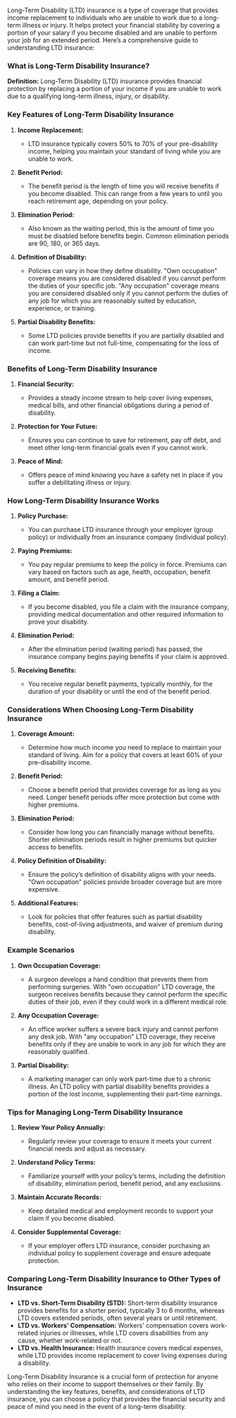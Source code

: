 Long-Term Disability (LTD) insurance is a type of coverage that provides income replacement to individuals who are unable to work due to a long-term illness or injury. It helps protect your financial stability by covering a portion of your salary if you become disabled and are unable to perform your job for an extended period. Here’s a comprehensive guide to understanding LTD insurance:

### What is Long-Term Disability Insurance?

**Definition:** Long-Term Disability (LTD) insurance provides financial protection by replacing a portion of your income if you are unable to work due to a qualifying long-term illness, injury, or disability.

### Key Features of Long-Term Disability Insurance

1. **Income Replacement:**
   - LTD insurance typically covers 50% to 70% of your pre-disability income, helping you maintain your standard of living while you are unable to work.

2. **Benefit Period:**
   - The benefit period is the length of time you will receive benefits if you become disabled. This can range from a few years to until you reach retirement age, depending on your policy.

3. **Elimination Period:**
   - Also known as the waiting period, this is the amount of time you must be disabled before benefits begin. Common elimination periods are 90, 180, or 365 days.

4. **Definition of Disability:**
   - Policies can vary in how they define disability. "Own occupation" coverage means you are considered disabled if you cannot perform the duties of your specific job. "Any occupation" coverage means you are considered disabled only if you cannot perform the duties of any job for which you are reasonably suited by education, experience, or training.

5. **Partial Disability Benefits:**
   - Some LTD policies provide benefits if you are partially disabled and can work part-time but not full-time, compensating for the loss of income.

### Benefits of Long-Term Disability Insurance

1. **Financial Security:**
   - Provides a steady income stream to help cover living expenses, medical bills, and other financial obligations during a period of disability.

2. **Protection for Your Future:**
   - Ensures you can continue to save for retirement, pay off debt, and meet other long-term financial goals even if you cannot work.

3. **Peace of Mind:**
   - Offers peace of mind knowing you have a safety net in place if you suffer a debilitating illness or injury.

### How Long-Term Disability Insurance Works

1. **Policy Purchase:**
   - You can purchase LTD insurance through your employer (group policy) or individually from an insurance company (individual policy).

2. **Paying Premiums:**
   - You pay regular premiums to keep the policy in force. Premiums can vary based on factors such as age, health, occupation, benefit amount, and benefit period.

3. **Filing a Claim:**
   - If you become disabled, you file a claim with the insurance company, providing medical documentation and other required information to prove your disability.

4. **Elimination Period:**
   - After the elimination period (waiting period) has passed, the insurance company begins paying benefits if your claim is approved.

5. **Receiving Benefits:**
   - You receive regular benefit payments, typically monthly, for the duration of your disability or until the end of the benefit period.

### Considerations When Choosing Long-Term Disability Insurance

1. **Coverage Amount:**
   - Determine how much income you need to replace to maintain your standard of living. Aim for a policy that covers at least 60% of your pre-disability income.

2. **Benefit Period:**
   - Choose a benefit period that provides coverage for as long as you need. Longer benefit periods offer more protection but come with higher premiums.

3. **Elimination Period:**
   - Consider how long you can financially manage without benefits. Shorter elimination periods result in higher premiums but quicker access to benefits.

4. **Policy Definition of Disability:**
   - Ensure the policy’s definition of disability aligns with your needs. "Own occupation" policies provide broader coverage but are more expensive.

5. **Additional Features:**
   - Look for policies that offer features such as partial disability benefits, cost-of-living adjustments, and waiver of premium during disability.

### Example Scenarios

1. **Own Occupation Coverage:**
   - A surgeon develops a hand condition that prevents them from performing surgeries. With "own occupation" LTD coverage, the surgeon receives benefits because they cannot perform the specific duties of their job, even if they could work in a different medical role.

2. **Any Occupation Coverage:**
   - An office worker suffers a severe back injury and cannot perform any desk job. With "any occupation" LTD coverage, they receive benefits only if they are unable to work in any job for which they are reasonably qualified.

3. **Partial Disability:**
   - A marketing manager can only work part-time due to a chronic illness. An LTD policy with partial disability benefits provides a portion of the lost income, supplementing their part-time earnings.

### Tips for Managing Long-Term Disability Insurance

1. **Review Your Policy Annually:**
   - Regularly review your coverage to ensure it meets your current financial needs and adjust as necessary.

2. **Understand Policy Terms:**
   - Familiarize yourself with your policy’s terms, including the definition of disability, elimination period, benefit period, and any exclusions.

3. **Maintain Accurate Records:**
   - Keep detailed medical and employment records to support your claim if you become disabled.

4. **Consider Supplemental Coverage:**
   - If your employer offers LTD insurance, consider purchasing an individual policy to supplement coverage and ensure adequate protection.

### Comparing Long-Term Disability Insurance to Other Types of Insurance

- **LTD vs. Short-Term Disability (STD):** Short-term disability insurance provides benefits for a shorter period, typically 3 to 6 months, whereas LTD covers extended periods, often several years or until retirement.
- **LTD vs. Workers' Compensation:** Workers' compensation covers work-related injuries or illnesses, while LTD covers disabilities from any cause, whether work-related or not.
- **LTD vs. Health Insurance:** Health insurance covers medical expenses, while LTD provides income replacement to cover living expenses during a disability.

Long-Term Disability Insurance is a crucial form of protection for anyone who relies on their income to support themselves or their family. By understanding the key features, benefits, and considerations of LTD insurance, you can choose a policy that provides the financial security and peace of mind you need in the event of a long-term disability.